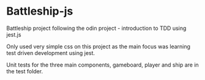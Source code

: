 # Battleship-js
Battleship project following the odin project - introduction to TDD using jest.js

Only used very simple css on this project as the main focus was learning test driven development using jest.

Unit tests for the three main components, gameboard, player and ship are in the test folder.